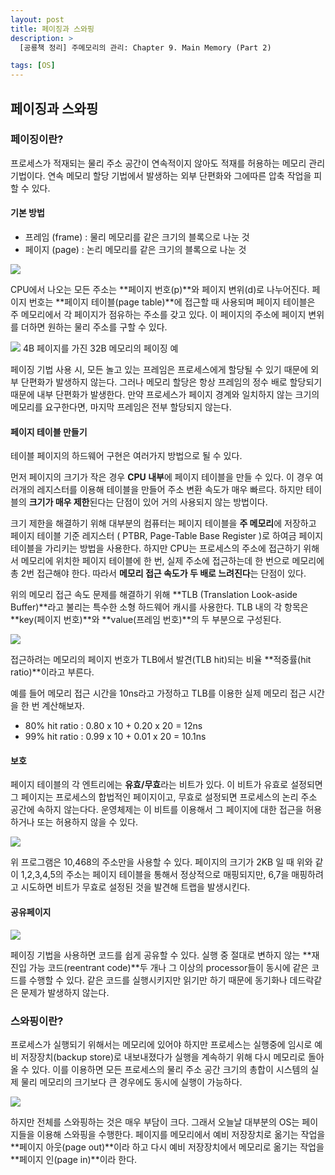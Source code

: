 ```yaml
---
layout: post
title: 페이징과 스와핑
description: >
  [공룡책 정리] 주메모리의 관리: Chapter 9. Main Memory (Part 2)

tags: [OS]
---
```


## 페이징과 스와핑

### 페이징이란?

프로세스가 적재되는 물리 주소 공간이 연속적이지 않아도 적재를 허용하는 메모리 관리 기법이다. 연속 메모리 할당 기법에서 발생하는 외부 단편화와 그에따른 압축 작업을 피할 수 있다.

#### 기본 방법

- 프레임 (frame) : 물리 메모리를 같은 크기의 블록으로 나눈 것
- 페이지 (page) : 논리 메모리를 같은 크기의 블록으로 나눈 것

![](https://taeho0304.github.io/assets/img/OS/Paging/paging_hardware.png)

CPU에서 나오는 모든 주소는 **페이지 번호(p)**와 페이지 변위(d)로 나누어진다. 페이지 번호는 **페이지 테이블(page table)**에 접근할 때 사용되며 페이지 테이블은 주 메모리에서 각 페이지가 점유하는 주소를 갖고 있다. 이 페이지의 주소에 페이지 변위를 더하면 원하는 물리 주소를 구할 수 있다.

![](https://taeho0304.github.io/assets/img/OS/Paging/paging_ex.png)
4B 페이지를 가진 32B 메모리의 페이징 예

페이징 기법 사용 시, 모든 놀고 있는 프레임은 프로세스에게 할당될 수 있기 때문에 외부 단편화가 발생하지 않는다. 그러나 메모리 할당은 항상 프레임의 정수 배로 할당되기 때문에 내부 단편화가 발생한다. 만약 프로세스가 페이지 경계와 일치하지 않는 크기의 메모리를 요구한다면, 마지막 프레임은 전부 할당되지 않는다.

#### 페이지 테이블 만들기

테이블 페이지의 하드웨어 구현은 여러가지 방법으로 될 수 있다.

먼저 페이지의 크기가 작은 경우 **CPU 내부**에 페이지 테이블을 만들 수 있다. 이 경우 여러개의 레지스터를 이용해 테이블을 만들어 주소 변환 속도가 매우 빠르다. 하지만 테이블의 **크기가 매우 제한**된다는 단점이 있어 거의 사용되지 않는 방법이다.

크기 제한을 해결하기 위해 대부분의 컴퓨터는 페이지 테이블을 **주 메모리**에 저장하고 페이지 테이블 기준 레지스터 ( PTBR, Page-Table Base Register )로 하여금 페이지 테이블을 가리키는 방법을 사용한다. 하지만 CPU는 프로세스의 주소에 접근하기 위해서 메모리에 위치한 페이지 테이블에 한 번, 실제 주소에 접근하는데 한 번으로 메모리에 총 2번 접근해야 한다. 따라서 **메모리 접근 속도가 두 배로 느려진다**는 단점이 있다.

위의 메모리 접근 속도 문제를 해결하기 위해 **TLB (Translation Look-aside Buffer)**라고 불리는 특수한 소형 하드웨어 캐시를 사용한다. TLB 내의 각 항목은 **key(페이지 번호)**와 **value(프레임 번호)**의 두 부분으로 구성된다.

![](https://taeho0304.github.io/assets/img/OS/Paging/tlb.png)

접근하려는 메모리의 페이지 번호가 TLB에서 발견(TLB hit)되는 비율 **적중률(hit ratio)**이라고 부른다.

예를 들어 메모리 접근 시간을 10ns라고 가정하고 TLB를 이용한 실제 메모리 접근 시간을 한 번 계산해보자.

- 80% hit ratio : 0.80 x 10 + 0.20 x 20 = 12ns
- 99% hit ratio : 0.99 x 10 + 0.01 x 20 = 10.1ns

#### 보호

페이지 테이블의 각 엔트리에는 **유효/무효**라는 비트가 있다. 이 비트가 유효로 설정되면 그 페이지는 프로세스의 합법적인 페이지이고, 무효로 설정되면 프로세스의 논리 주소 공간에 속하지 않는다다. 운영체제는 이 비트를 이용해서 그 페이지에 대한 접근을 허용하거나 또는 허용하지 않을 수 있다.

![](https://taeho0304.github.io/assets/img/OS/Paging/protection.png)

위 프로그램은 10,468의 주소만을 사용할 수 있다. 페이지의 크기가 2KB 일 때 위와 같이 1,2,3,4,5의 주소는 페이지 테이블을 통해서 정상적으로 매핑되지만, 6,7을 매핑하려고 시도하면 비트가 무효로 설정된 것을 발견해 트랩을 발생시킨다.

#### 공유페이지

![](https://taeho0304.github.io/assets/img/OS/Paging/protection.png)

페이징 기법을 사용하면 코드를 쉽게 공유할 수 있다. 실행 중 절대로 변하지 않는 **재진입 가능 코드(reentrant code)**두 개나 그 이상의 processor들이 동시에 같은 코드를 수행할 수 있다. 같은 코드를 실행시키지만 읽기만 하기 때문에 동기화나 데드락같은 문제가 발생하지 않는다.

### 스와핑이란?

프로세스가 실행되기 위해서는 메모리에 있어야 하지만 프로세스는 실행중에 임시로 예비 저장장치(backup store)로 내보내졌다가 실행을 계속하기 위해 다시 메모리로 돌아 올 수 있다. 이를 이용하면 모든 프로세스의 물리 주소 공간 크기의 총합이 시스템의 실제 물리 메모리의 크기보다 큰 경우에도 동시에 실행이 가능하다.

![](https://taeho0304.github.io/assets/img/OS/Paging/swapping.png)

하지만 전체를 스와핑하는 것은 매우 부담이 크다. 그래서 오늘날 대부분의 OS는 페이지들을 이용해 스와핑을 수행한다. 페이지를 메모리에서 예비 저장장치로 옮기는 작업을 **페이지 아웃(page out)**이라 하고 다시 예비 저장장치에서 메모리로 옮기는 작업을 **페이지 인(page in)**이라 한다.
